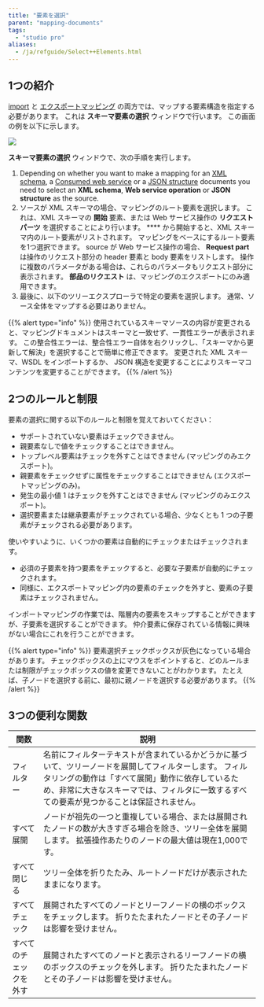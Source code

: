 ```yaml
---
title: "要素を選択"
parent: "mapping-documents"
tags:
  - "studio pro"
aliases:
  - /ja/refguide/Select++Elements.html
---
```


## 1つの紹介

[import](import-mappings) と [エクスポートマッピング](export-mappings) の両方では、マップする要素構造を指定する必要があります。 これは **スキーマ要素の選択** ウィンドウで行います。 この画面の例を以下に示します。

![](attachments/16713729/19399143.png)

**スキーマ要素の選択** ウィンドウで、次の手順を実行します。

1.  Depending on whether you want to make a mapping for an [XML schema](xml-schemas), a [Consumed web service](consumed-web-services) or a [JSON structure](json-structures) documents you need to select an **XML schema**, **Web service operation** or **JSON structure** as the source.
2.  ソースが XML スキーマの場合、マッピングのルート要素を選択します。 これは、XML スキーマの **開始** 要素、または Web サービス操作の **リクエスト パーツ** を選択することにより行います。 **** から開始すると、XML スキーマ内のルート要素がリストされます。 マッピングをベースにするルート要素を1つ選択できます。 source が Web サービス操作の場合、 **Request part** は操作のリクエスト部分の header 要素と body 要素をリストします。 操作に複数のパラメータがある場合は、これらのパラメータもリクエスト部分に表示されます。 **部品のリクエスト** は、マッピングのエクスポートにのみ適用できます。
3.  最後に、以下のツリーエクスプローラで特定の要素を選択します。 通常、ソース全体をマップする必要はありません。

{{% alert type="info" %}}
使用されているスキーマソースの内容が変更されると、マッピングドキュメントはスキーマと一致せず、一貫性エラーが表示されます。 この整合性エラーは、整合性エラー自体を右クリックし、「スキーマから更新して解決」を選択することで簡単に修正できます。 変更された XML スキーマ、WSDL をインポートするか、 JSON 構造を変更することによりスキーマコンテンツを変更することができます。
{{% /alert %}}

## 2つのルールと制限

要素の選択に関する以下のルールと制限を覚えておいてください：

*   サポートされていない要素はチェックできません。
*   親要素なしで値をチェックすることはできません。
*   トップレベル要素はチェックを外すことはできません (マッピングのみエクスポート)。
*   親要素をチェックせずに属性をチェックすることはできません (エクスポートマッピングのみ)。
*   発生の最小値 1 はチェックを外すことはできません (マッピングのみエクスポート)。
*   選択要素または継承要素がチェックされている場合、少なくとも 1 つの子要素がチェックされる必要があります。

使いやすいように、いくつかの要素は自動的にチェックまたはチェックされます。

*   必須の子要素を持つ要素をチェックすると、必要な子要素が自動的にチェックされます。
*   同様に、エクスポートマッピング内の要素のチェックを外すと、要素の子要素はチェックされません。

インポートマッピングの作業では、階層内の要素をスキップすることができますが、子要素を選択することができます。 仲介要素に保存されている情報に興味がない場合にこれを行うことができます。

{{% alert type="info" %}}
要素選択チェックボックスが灰色になっている場合があります。 チェックボックスの上にマウスをポイントすると、どのルールまたは制限がチェックボックスの値を変更できないことがわかります。 たとえば、子ノードを選択する前に、最初に親ノードを選択する必要があります。
{{% /alert %}}

## 3つの便利な関数

| 関数          | 説明                                                                                                                           |
| ----------- | ---------------------------------------------------------------------------------------------------------------------------- |
| フィルター       | 名前にフィルターテキストが含まれているかどうかに基づいて、ツリーノードを展開してフィルターします。 フィルタリングの動作は「すべて展開」動作に依存しているため、非常に大きなスキーマでは、フィルタに一致するすべての要素が見つかることは保証されません。 |
| すべて展開       | ノードが祖先の一つと重複している場合、または展開されたノードの数が大きすぎる場合を除き、ツリー全体を展開します。 拡張操作あたりのノードの最大値は現在1,000です。                                          |
| すべて閉じる      | ツリー全体を折りたたみ、ルートノードだけが表示されたままになります。                                                                                           |
| すべてチェック     | 展開されたすべてのノードとリーフノードの横のボックスをチェックします。 折りたたまれたノードとその子ノードは影響を受けません。                                                              |
| すべてのチェックを外す | 展開されたすべてのノードと表示されるリーフノードの横のボックスのチェックを外します。 折りたたまれたノードとその子ノードは影響を受けません。                                                       |
